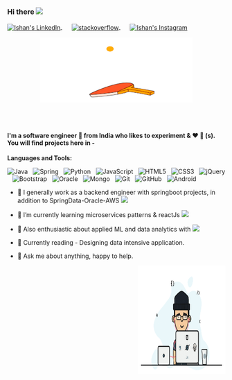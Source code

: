 ### Hi there <img src="https://media.giphy.com/media/hvRJCLFzcasrR4ia7z/giphy.gif" width="25px">

<p>
<a href="https://www.linkedin.com/in/ishan-das-28819064/" style='margin-right:10px'>
  <img align="center" alt="Ishan's LinkedIn" height="22px" width="22px" src="https://cdn.jsdelivr.net/npm/simple-icons@v3/icons/linkedin.svg" />
</a>
&nbsp;&nbsp;
<a href="" target="_blank" style='margin-right:10px'>
    <img align="center" src="https://cdn.jsdelivr.net/npm/simple-icons@3.0.1/icons/stackoverflow.svg" alt="stackoverflow" height="22px" width="22px" />
</a>
&nbsp;&nbsp;
<a href="https://www.instagram.com/insta.ishan/">
  <img align="center" alt="Ishan's Instagram" height="22px" width="22px" src="https://cdn.jsdelivr.net/npm/simple-icons@v3/icons/instagram.svg" />
</a>
</P>



<p align="center" >
  <a href="">
    <img align="center" alt="Loading" height="150px" width="70%" src="https://github.com/ishandas387/ishandas387/blob/master/XKnzuOh.gif" />
  </a>
</p>



</br>
</br>





#### I'm a software engineer 🚀 from India who likes to experiment & :heart: :dog: (s). You will find projects here in -

**Languages and Tools:** 

![Java](https://img.shields.io/static/v1?message=Java&logo=java&labelColor=5c5c5c&color=1182c3&logoColor=white&label=%20)&nbsp;&nbsp;
![Spring](https://img.shields.io/static/v1?message=Spring&logo=Spring&labelColor=green&color=1182c3&logoColor=white&label=%20)&nbsp;&nbsp;
![Python](https://img.shields.io/static/v1?message=Pyhton&logo=Python&labelColor=red&color=1182c3&logoColor=white&label=%20)&nbsp;&nbsp;
![JavaScript](https://img.shields.io/static/v1?message=Javascript&logo=javascript&labelColor=red&color=1182c3&logoColor=white&label=%20)&nbsp;&nbsp;
![HTML5](https://img.shields.io/badge/-HTML5-black?logo=html5&labelColor=5c5c5c&color=1182c3)&nbsp;&nbsp;
![CSS3](https://img.shields.io/static/v1?message=CSS3&logo=CSS3&labelColor=5c5c5c&color=1182c3&logoColor=white&label=%20)&nbsp;&nbsp;
![jQuery](https://img.shields.io/static/v1?message=jQuery&logo=jQuery&labelColor=yellow&color=1182c3&logoColor=white&label=%20)&nbsp;&nbsp;
![Bootstrap](https://img.shields.io/static/v1?message=Bootstrap&logo=Bootstrap&labelColor=red&color=1182c3&logoColor=white&label=%20)&nbsp;&nbsp;
![Oracle](https://img.shields.io/static/v1?message=Oracle&logo=Oracle&labelColor=orange&color=1182c3&logoColor=white&label=%20)&nbsp;&nbsp;
![Mongo](https://img.shields.io/static/v1?message=MongoDb&logo=MongoDB&labelColor=green&color=1182c3&logoColor=white&label=%20)&nbsp;&nbsp;
![Git](https://img.shields.io/badge/-Git-black?logo=git&style=social)&nbsp;&nbsp;
![GitHub](https://img.shields.io/badge/-GitHub-black?logo=github&style=social)&nbsp;&nbsp;
![Android](https://img.shields.io/badge/-Android-black?logo=android&style=social)&nbsp;&nbsp;


- 🔭 I generally work as a backend engineer with springboot projects, in addition to SpringData-Oracle-AWS <code><img height="20" src="https://img.shields.io/static/v1?message=SpringBoot&logo=Spring&labelColor=green&color=1182c3&logoColor=white&label=%20"></code>


- 🌱 I’m currently learning microservices patterns & reactJs <code><img height="20" src="https://img.shields.io/static/v1?message=React&logo=react&labelColor=5c5c5c&color=1182c3&logoColor=white&label=%20"></code>
 
- 🌱 Also enthusiastic about applied ML and data analytics with <code><img height="20" src="https://img.shields.io/static/v1?message=Python&logo=Python&labelColor=violet&color=1182c3&logoColor=white&label=%20"></code>
 
- :book: Currently reading - Designing data intensive application.

- 💬 Ask me about anything, happy to help.




<div>
   <img align="right" alt="me" height="250px" width="40%" src="https://github.com/ishandas387/ishandas387/blob/master/0_gqO3slLmGb4mUeje.gif" />
</div>
<!--
**ishandas387/ishandas387** is a ✨ _special_ ✨ repository because its `README.md` (this file) appears on your GitHub profile.

Here are some ideas to get you started:

- 🔭 I’m currently working on ...
- 🌱 I’m currently learning ...
- 👯 I’m looking to collaborate on ...
- 🤔 I’m looking for help with ...
- 💬 Ask me about ...
- 📫 How to reach me: ...
- 😄 Pronouns: ...
- ⚡ Fun fact: ...
-->
